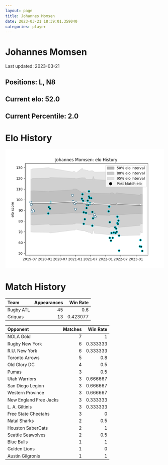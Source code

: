 ```yaml
---  
layout: page  
title: Johannes Momsen  
date: 2023-03-21 18:39:01.359040  
categories: player  
---
```

# Johannes Momsen


Last updated: 2023-03-21
## Positions: L, N8

## Current elo: 52.0

## Current Percentile: 2.0

# Elo History


![elo history](history_JohannesMomsen.png)
# Match History


| Team      |   Appearances |   Win Rate |
|:----------|--------------:|-----------:|
| Rugby ATL |            45 |   0.6      |
| Griquas   |            13 |   0.423077 |

| Opponent               |   Matches |   Win Rate |
|:-----------------------|----------:|-----------:|
| NOLA Gold              |         7 |   1        |
| Rugby New York         |         6 |   0.333333 |
| R.U. New York          |         6 |   0.333333 |
| Toronto Arrows         |         5 |   0.8      |
| Old Glory DC           |         4 |   0.5      |
| Pumas                  |         3 |   0.5      |
| Utah Warriors          |         3 |   0.666667 |
| San Diego Legion       |         3 |   0.666667 |
| Western Province       |         3 |   0.666667 |
| New England Free Jacks |         3 |   0.333333 |
| L. A. Giltinis         |         3 |   0.333333 |
| Free State Cheetahs    |         3 |   0        |
| Natal Sharks           |         2 |   0.5      |
| Houston SaberCats      |         2 |   1        |
| Seattle Seawolves      |         2 |   0.5      |
| Blue Bulls             |         1 |   1        |
| Golden Lions           |         1 |   0        |
| Austin Gilgronis       |         1 |   1        |